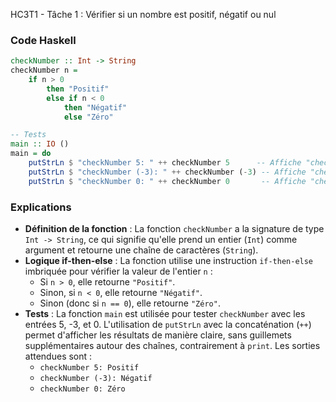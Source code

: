 HC3T1 - Tâche 1 : Vérifier si un nombre est positif, négatif ou nul

### Code Haskell
```haskell
checkNumber :: Int -> String
checkNumber n = 
    if n > 0 
        then "Positif"
        else if n < 0 
            then "Négatif"
            else "Zéro"

-- Tests
main :: IO ()
main = do
    putStrLn $ "checkNumber 5: " ++ checkNumber 5      -- Affiche "checkNumber 5: Positif"
    putStrLn $ "checkNumber (-3): " ++ checkNumber (-3) -- Affiche "checkNumber (-3): Négatif"
    putStrLn $ "checkNumber 0: " ++ checkNumber 0       -- Affiche "checkNumber 0: Zéro"
```

### Explications
- **Définition de la fonction** : La fonction `checkNumber` a la signature de type `Int -> String`, ce qui signifie qu'elle prend un entier (`Int`) comme argument et retourne une chaîne de caractères (`String`).
- **Logique if-then-else** : La fonction utilise une instruction `if-then-else` imbriquée pour vérifier la valeur de l'entier `n` :
  - Si `n > 0`, elle retourne `"Positif"`.
  - Sinon, si `n < 0`, elle retourne `"Négatif"`.
  - Sinon (donc si `n == 0`), elle retourne `"Zéro"`.
- **Tests** : La fonction `main` est utilisée pour tester `checkNumber` avec les entrées 5, -3, et 0. L'utilisation de `putStrLn` avec la concaténation (`++`) permet d'afficher les résultats de manière claire, sans guillemets supplémentaires autour des chaînes, contrairement à `print`. Les sorties attendues sont :
  - `checkNumber 5: Positif`
  - `checkNumber (-3): Négatif`
  - `checkNumber 0: Zéro`
